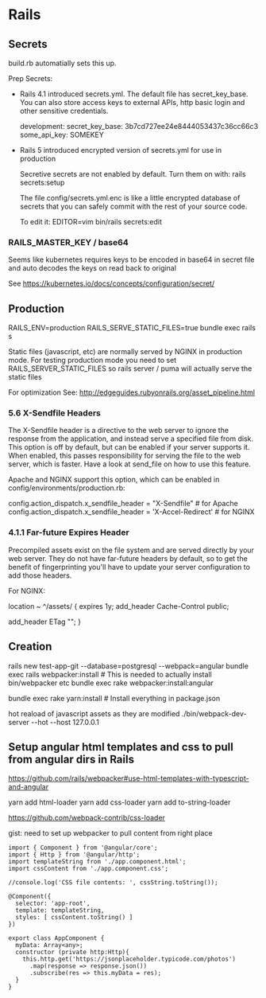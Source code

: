 # Rails

## Secrets
build.rb automatially sets this up.

Prep Secrets:

  - Rails 4.1 introduced secrets.yml. The default file has secret_key_base.
    You can also store access keys to external APIs, http basic login and other sensitive credentials.

    development:
      secret_key_base: 3b7cd727ee24e8444053437c36cc66c3
      some_api_key: SOMEKEY

  - Rails 5 introduced encrypted version of secrets.yml for use in production

    Secretive secrets are not enabled by default. Turn them on with:
      rails secrets:setup

    The file config/secrets.yml.enc is like a little encrypted database of secrets that you can safely commit with the rest of your source code.

    To edit it:
      EDITOR=vim bin/rails secrets:edit  

### RAILS_MASTER_KEY / base64

Seems like kubernetes requires keys to be encoded in base64 in secret file and
auto decodes the keys on read back to original

See https://kubernetes.io/docs/concepts/configuration/secret/


## Production
RAILS_ENV=production RAILS_SERVE_STATIC_FILES=true bundle exec rails s

Static files (javascript, etc) are normally served by NGINX in production mode.
For testing production mode you need to set RAILS_SERVER_STATIC_FILES so rails
server / puma will actually serve the static files

For optimization See: http://edgeguides.rubyonrails.org/asset_pipeline.html


### 5.6 X-Sendfile Headers
The X-Sendfile header is a directive to the web server to ignore the response from the application, and instead serve a specified file from disk.
This option is off by default, but can be enabled if your server supports it.
When enabled, this passes responsibility for serving the file to the web server, which is faster.
Have a look at send_file on how to use this feature.

Apache and NGINX support this option, which can be enabled in config/environments/production.rb:

  config.action_dispatch.x_sendfile_header = "X-Sendfile" # for Apache
  config.action_dispatch.x_sendfile_header = 'X-Accel-Redirect' # for NGINX

### 4.1.1 Far-future Expires Header

Precompiled assets exist on the file system and are served directly by your web server. 
They do not have far-future headers by default, so to get the benefit of fingerprinting you'll have to update your server configuration to add those headers.

For NGINX:

location ~ ^/assets/ {
  expires 1y;
  add_header Cache-Control public;

  add_header ETag "";
}

## Creation

rails new test-app-git --database=postgresql --webpack=angular
bundle exec rails webpacker:install  # This is needed to actually install bin/webpacker etc
bundle exec rake webpacker:install:angular

bundle exec rake yarn:install  # Install everything in package.json

hot reaload of javascript assets as they are modified
./bin/webpack-dev-server --hot --host 127.0.0.1

## Setup angular html templates and css to pull from angular dirs in Rails

https://github.com/rails/webpacker#use-html-templates-with-typescript-and-angular

yarn add html-loader
yarn add css-loader
yarn add to-string-loader

https://github.com/webpack-contrib/css-loader

gist: need to set up webpacker to pull content from right place

    import { Component } from '@angular/core';
    import { Http } from '@angular/http';
    import templateString from './app.component.html';
    import cssContent from './app.component.css';

    //console.log('CSS file contents: ', cssString.toString());

    @Component({
      selector: 'app-root',
      template: templateString,
      styles: [ cssContent.toString() ]
    })

    export class AppComponent {
      myData: Array<any>;
      constructor (private http:Http){
        this.http.get('https://jsonplaceholder.typicode.com/photos')
          .map(response => response.json())
          .subscribe(res => this.myData = res);
      }
    }




